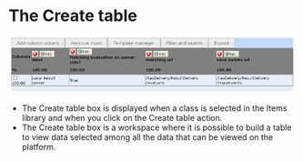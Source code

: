 <!--
parent: 'Manage Results'
created_at: '2012-03-29 16:02:01'
updated_at: '2013-03-13 15:04:57'
authors:
    - 'Jérôme Bogaerts'
contributors:
    - 'Franck Gismondi'
tags:
    - 'Manage Results'
-->

The Create table
================

![](../resources/resultservers-createtable1.png)

-   The Create table box is displayed when a class is selected in the Items library and when you click on the Create table action.
-   The Create table box is a workspace where it is possible to build a table to view data selected among all the data that can be viewed on the platform.


